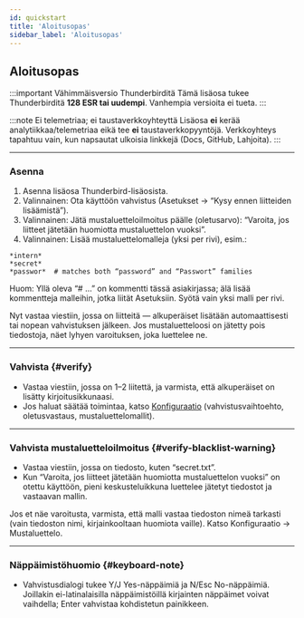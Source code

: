 ```yaml
---
id: quickstart
title: 'Aloitusopas'
sidebar_label: 'Aloitusopas'
---
```


## Aloitusopas

:::important Vähimmäisversio Thunderbirditä
Tämä lisäosa tukee Thunderbirditä **128 ESR tai uudempi**. Vanhempia versioita ei tueta.
:::

:::note Ei telemetriaa; ei taustaverkkoyhteyttä
Lisäosa **ei** kerää analytiikkaa/telemetriaa eikä tee **ei** taustaverkkopyyntöjä. Verkkoyhteys tapahtuu vain, kun napsautat ulkoisia linkkejä (Docs, GitHub, Lahjoita).
:::

---

### Asenna

1. Asenna lisäosa Thunderbird-lisäosista.
2. Valinnainen: Ota käyttöön vahvistus (Asetukset → “Kysy ennen liitteiden lisäämistä”).
3. Valinnainen: Jätä mustaluetteloilmoitus päälle (oletusarvo): “Varoita, jos liitteet jätetään huomiotta mustaluettelon vuoksi”.
4. Valinnainen: Lisää mustaluettelomalleja (yksi per rivi), esim.:

```
*intern*
*secret*
*passwor*  # matches both “password” and “Passwort” families
```

Huom: Yllä oleva “# …” on kommentti tässä asiakirjassa; älä lisää kommentteja malleihin, jotka liität Asetuksiin. Syötä vain yksi malli per rivi.

Nyt vastaa viestiin, jossa on liitteitä — alkuperäiset lisätään automaattisesti tai nopean vahvistuksen jälkeen. Jos mustaluetteloosi on jätetty pois tiedostoja, näet lyhyen varoituksen, joka luettelee ne.

---

### Vahvista {#verify}

- Vastaa viestiin, jossa on 1–2 liitettä, ja varmista, että alkuperäiset on lisätty kirjoitusikkunaasi.
- Jos haluat säätää toimintaa, katso [Konfiguraatio](configuration) (vahvistusvaihtoehto, oletusvastaus, mustaluettelomallit).

---

### Vahvista mustaluetteloilmoitus {#verify-blacklist-warning}

- Vastaa viestiin, jossa on tiedosto, kuten “secret.txt”.
- Kun “Varoita, jos liitteet jätetään huomiotta mustaluettelon vuoksi” on otettu käyttöön, pieni keskusteluikkuna luettelee jätetyt tiedostot ja vastaavan mallin.

Jos et näe varoitusta, varmista, että malli vastaa tiedoston nimeä tarkasti (vain tiedoston nimi, kirjainkooltaan huomiota vaille). Katso Konfiguraatio → Mustaluettelo.

---

### Näppäimistöhuomio {#keyboard-note}

- Vahvistusdialogi tukee Y/J Yes-näppäimiä ja N/Esc No-näppäimiä. Joillakin ei-latinalaisilla näppäimistöillä kirjainten näppäimet voivat vaihdella; Enter vahvistaa kohdistetun painikkeen.
